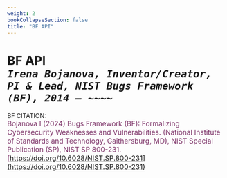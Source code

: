 ```yaml
---
weight: 2
bookCollapseSection: false
title: "BF API"
---
```


<!-- Google tag (gtag.js) -->
<script async src="https://www.googletagmanager.com/gtag/js?id=G-PJ364XPP9F"></script>
<script>
  window.dataLayer = window.dataLayer || [];
  function gtag(){dataLayer.push(arguments);}
  gtag('js', new Date());

  gtag('config', 'G-PJ364XPP9F');
</script>

# BF API <br/>_`Irena Bojanova, Inventor/Creator, PI & Lead, NIST Bugs Framework (BF), 2014 – ~~~~`_

<!-- The current BF Taxonomy comprizes the BF Input/Output check(_INP), Memory Corruption/Dusclosure (_MEM), and Data Type (_DAT) Weakness Class Types and the BF Failure (_FLR) Class Type.

The BF API generates and filters the BF Taxonomy in XML and JSON formats.

- BF excerpt --- without BF API Key

  [https://samate.nist.gov/services/BF/BF/api/xml](https://samate.nist.gov/services/BF/BF/api/xml) </br>
  [https://samate.nist.gov/services/BF/BF/api/json](https://samate.nist.gov/services/BF/BF/api/json)

- BF full  --- with BF API Key &rarr; [Inquiry](https://forms.gle/SRZyva5Vn1i4dQQ2A)

  https://samate.nist.gov/services/BF/BF/api/xml?key=yourAPIkey </br>
  https://samate.nist.gov/services/BF/BF/api/xml?key=yourAPIkey

  C# code

      string apiUrl = "https://samate.nist.gov/services/BF/BF/api/xml";
      string username = "YourName";
      string apiKey = "YourAPIKey";

      using (HttpClient client = new HttpClient())
      {
          client.DefaultRequestHeaders.Add("usernameH", username);
          client.DefaultRequestHeaders.Add("apiKeyH", apiKey);

          HttpResponseMessage response = await client.GetAsync(apiUrl);

          if (response.IsSuccessStatusCode)
          {
              string responseData = await response.Content.ReadAsStringAsync();
              Console.WriteLine("Response Data: " + responseData);
          }
          else
              Console.WriteLine($"Error: {response.StatusCode} - {response.ReasonPhrase}");
      }


  BF can be queried by BF taxon values --- e.g., 

  - ClassType: [https://samate.nist.gov/services/BF/BF/api?classType=_MEM](https://samate.nist.gov/services/BF/BF/api?ClassType=_MEM) </br>

  - Class, Operation, Operand: [https://samate.nist.gov/services/BF/BF/api?class=MUS&class=DVL](https://samate.nist.gov/services/BF/BF/api?class=MUS&class=DVL) </br>

  - Bug/Fault, Error/FinalError: [https://samate.nist.gov/services/BF/BF/api?fault=NULL+Pointer](https://samate.nist.gov/services/BF/BF/api?fault=NULL+Pointer) </br>

  - Attributes: [https://samate.nist.gov/services/BF/BF/api?Attribute=Sequential](https://samate.nist.gov/services/BF/BF/api?Attribute=Sequential) </br>

  - Failure: [https://samate.nist.gov/services/BF/BF/api?classType=_FLR](https://samate.nist.gov/services/BF/BF/api?ClassType=_FLR) </br> -->

BF CITATION: <br/>
<l style="font-size: 16px; color: #7D3368"> Bojanova I (2024) Bugs Framework (BF): Formalizing Cybersecurity Weaknesses and Vulnerabilities. (National Institute of Standards and Technology, Gaithersburg, MD), NIST Special Publication (SP), NIST SP 800-231. [https://doi.org/10.6028/NIST.SP.800-231](https://doi.org/10.6028/NIST.SP.800-231)</l>  <br/>